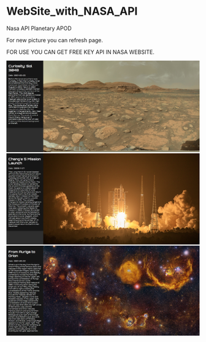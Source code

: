 # WebSite_with_NASA_API

Nasa API Planetary APOD

For new picture you can refresh page.

FOR USE YOU CAN GET FREE KEY API IN NASA WEBSITE.

![DEMO](https://github.com/MOUGINM/project/blob/main/APOD/Picture_APOD0.png)
![DEMO](https://github.com/MOUGINM/project/blob/main/APOD/Picture_APOD2.png)
![DEMO](https://github.com/MOUGINM/project/blob/main/APOD/Picture_APOD1.png)


